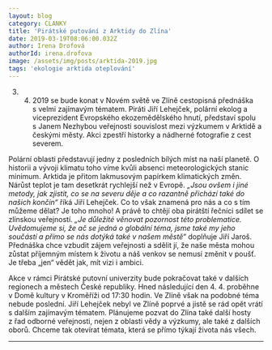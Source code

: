 ```yaml
---
layout: blog
category: CLANKY
title: 'Pirátské putování z Arktidy do Zlína'
date: 2019-03-19T08:06:00.032Z
author: Irena Drofová
authorId: irena.drofova
image: /assets/img/posts/arktida-2019.jpg   
tags: 'ekologie arktida oteplování'
---
```


3. 4. 2019 se bude konat v Novém světě ve Zlíně cestopisná přednáška s velmi zajímavým tématem. Piráti Jiří Lehejček, polární ekolog a viceprezident Evropského ekozemědělského hnutí, představí spolu s Janem Nezhybou veřejnosti souvislost mezi výzkumem v Arktidě a českými městy. Akci zpestří historky a nádherné fotografie z cest severem.

Polární oblasti představují jedny z posledních bílých míst na naší planetě. O historii a vývoji klimatu toho víme kvůli absenci meteorologických stanic minimum. Arktida je přitom lakmusovým papírkem klimatických změn. Nárůst teplot je tam desetkrát rychlejší než v Evropě. *„Jsou ovšem i jiné metody, jak zjistit, co se na severu děje a co razantně přichází také do našich končin“* říká Jiří Lehejček. Co to však znamená pro nás a co s tím můžeme dělat? Je toho mnoho! A právě to chtějí oba pirátští řečníci sdílet se zlínskou veřejností. *„Je důležité věnovat pozornost této problematice. Uvědomujeme si, že ač se jedná o globální téma, jsme také my jeho součástí a přímo se nás dotýká také v našem městě“* doplňuje Jiří Jaroš. Přednáška chce vzbudit zájem veřejnosti a sdělit jí, že naše města mohou zůstat příjemným místem k životu a náš venkov se nemusí změnit v poušť. Je třeba „jen“ vědět jak, mít vizi i ambici.

Akce v rámci Pirátské putovní univerzity bude pokračovat také v dalších regionech a městech České republiky. Hned následující den 4. 4. proběhne v Domě kultury v Kroměříži od 17:30 hodin. Ve Zlíně však na podobné téma nebude poslední. Jiří Lehejček nebyl ve Zlíně poprvé a jistě se rád opět vrátí s dalším zajímavým tématem. Plánujeme pozvat do Zlína také další hosty z řad odborné veřejnosti, nejen z oblasti vědy a výzkumy, ale také z dalších oborů. Chceme tak otevírat témata, která se přímo týkají života nás všech.





- - -
